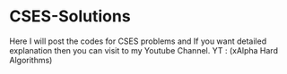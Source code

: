 # CSES-Solutions
Here I will post the codes for CSES problems and If you want detailed explanation then you can visit to my Youtube Channel. YT : (xAlpha Hard Algorithms)

